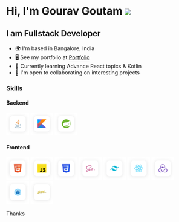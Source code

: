 # Hi, I'm Gourav Goutam ![](https://user-images.githubusercontent.com/18350557/176309783-0785949b-9127-417c-8b55-ab5a4333674e.gif)

## I am Fullstack Developer

- 🌍 I'm based in Bangalore, India
- 🖥️ See my portfolio at <a target="_blank" rel="noreferrer" href='https://gourav-goutam.netlify.com/'>Portfolio</a>
- 🧠 Currently learning Advance React topics & Kotlin
- 🤝 I'm open to collaborating on interesting projects

### Skills

#### Backend

<p align="left">
<a href="https://www.oracle.com/java/" target="_blank" rel="noreferrer"><img src="./icons/java.svg" width="60" height="60" alt="Java" /></a>
<a href="https://kotlinlang.org/" target="_blank" rel="noreferrer"><img src="./icons/kotlin.svg" width="60" height="60" alt="Kotlin" /></a>
<a href="https://spring.io/" target="_blank" rel="noreferrer"><img src="./icons/spring.svg" width="60" height="60" alt="SpringBoot" /></a>
</p>

#### Frontend

<p align="left">
<a href="https://developer.mozilla.org/en-US/docs/Glossary/HTML5" target="_blank" rel="noreferrer"><img src="./icons/html5.svg" width="60" height="60" alt="HTML5" /></a>
<a href="https://developer.mozilla.org/en-US/docs/Web/JavaScript" target="_blank" rel="noreferrer"><img src="./icons/js.svg" width="60" height="60" alt="JavaScript" /></a>
<a href="https://www.w3.org/TR/CSS/#css" target="_blank" rel="noreferrer"><img src="./icons/css.svg" width="60" height="60" alt="CSS3" /></a>
<a href="https://sass-lang.com/" target="_blank" rel="noreferrer"><img src="./icons/sass.svg" width="60" height="60" alt="Sass" /></a>
<a href="https://tailwindcss.com/" target="_blank" rel="noreferrer"><img src="./icons/tailwind.svg" width="60" height="60" alt="TailwindCSS" /></a>
<a href="https://reactjs.org/" target="_blank" rel="noreferrer"><img src="./icons/reactjs.svg" width="60" height="60" alt="React" /></a>
<a href="https://redux.js.org/" target="_blank" rel="noreferrer"><img src="./icons/redux.svg" width="60" height="60" alt="Redux" /></a>
<a href="https://webpack.js.org/" target="_blank" rel="noreferrer"><img src="./icons/webpack.svg" width="60" height="60" alt="Webpack" /></a>
<a href="https://babeljs.io/" target="_blank" rel="noreferrer"><img src="./icons/babel.svg" width="60" height="60" alt="Babel" /></a>
</p>
 Thanks
